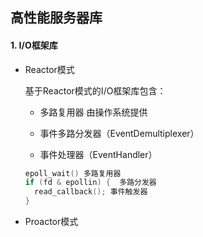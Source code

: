 ## 高性能服务器库

#### 1. I/O框架库

* Reactor模式

  基于Reactor模式的I/O框架库包含：

  * 多路复用器 由操作系统提供

  * 事件多路分发器（EventDemultiplexer）
  * 事件处理器（EventHandler）

  ```c
  epoll_wait() 多路复用器
  if (fd & epollin) {  多路分发器
  	read_callback(); 事件触发器
  }
  ```

* Proactor模式

